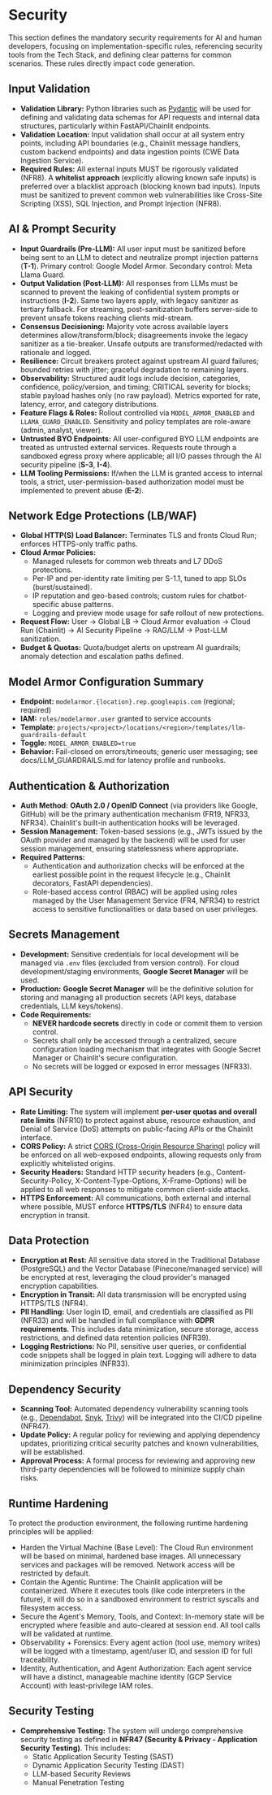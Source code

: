 # Security

This section defines the mandatory security requirements for AI and human developers, focusing on implementation-specific rules, referencing security tools from the Tech Stack, and defining clear patterns for common scenarios. These rules directly impact code generation.

## Input Validation

  * **Validation Library:** Python libraries such as [Pydantic](https://pydantic-docs.helpmanual.io/) will be used for defining and validating data schemas for API requests and internal data structures, particularly within FastAPI/Chainlit endpoints.
  * **Validation Location:** Input validation shall occur at all system entry points, including API boundaries (e.g., Chainlit message handlers, custom backend endpoints) and data ingestion points (CWE Data Ingestion Service).
  * **Required Rules:** All external inputs MUST be rigorously validated (NFR8). A **whitelist approach** (explicitly allowing known safe inputs) is preferred over a blacklist approach (blocking known bad inputs). Inputs must be sanitized to prevent common web vulnerabilities like Cross-Site Scripting (XSS), SQL Injection, and Prompt Injection (NFR8).

## AI & Prompt Security

* **Input Guardrails (Pre-LLM):** All user input must be sanitized before being sent to an LLM to detect and neutralize prompt injection patterns (**T-1**). Primary control: Google Model Armor. Secondary control: Meta Llama Guard.  
* **Output Validation (Post-LLM):** All responses from LLMs must be scanned to prevent the leaking of confidential system prompts or instructions (**I-2**). Same two layers apply, with legacy sanitizer as tertiary fallback. For streaming, post-sanitization buffers server-side to prevent unsafe tokens reaching clients mid-stream.  
* **Consensus Decisioning:** Majority vote across available layers determines allow/transform/block; disagreements invoke the legacy sanitizer as a tie-breaker. Unsafe outputs are transformed/redacted with rationale and logged.  
* **Resilience:** Circuit breakers protect against upstream AI guard failures; bounded retries with jitter; graceful degradation to remaining layers.  
* **Observability:** Structured audit logs include decision, categories, confidence, policy/version, and timing; CRITICAL severity for blocks; stable payload hashes only (no raw payload). Metrics exported for rate, latency, error, and category distributions.  
* **Feature Flags & Roles:** Rollout controlled via `MODEL_ARMOR_ENABLED` and `LLAMA_GUARD_ENABLED`. Sensitivity and policy templates are role-aware (admin, analyst, viewer).  
* **Untrusted BYO Endpoints:** All user-configured BYO LLM endpoints are treated as untrusted external services. Requests route through a sandboxed egress proxy where applicable; all I/O passes through the AI security pipeline (**S-3**, **I-4**).  
* **LLM Tooling Permissions:** If/when the LLM is granted access to internal tools, a strict, user-permission-based authorization model must be implemented to prevent abuse (**E-2**).

## Network Edge Protections (LB/WAF)

* **Global HTTP(S) Load Balancer:** Terminates TLS and fronts Cloud Run; enforces HTTPS-only traffic paths.  
* **Cloud Armor Policies:**
  * Managed rulesets for common web threats and L7 DDoS protections.
  * Per-IP and per-identity rate limiting per S-1.1, tuned to app SLOs (burst/sustained).  
  * IP reputation and geo-based controls; custom rules for chatbot-specific abuse patterns.  
  * Logging and preview mode usage for safe rollout of new protections.  
* **Request Flow:** User → Global LB → Cloud Armor evaluation → Cloud Run (Chainlit) → AI Security Pipeline → RAG/LLM → Post-LLM sanitization.  
* **Budget & Quotas:** Quota/budget alerts on upstream AI guardrails; anomaly detection and escalation paths defined.

## Model Armor Configuration Summary

* **Endpoint:** `modelarmor.{location}.rep.googleapis.com` (regional; required)
* **IAM:** `roles/modelarmor.user` granted to service accounts
* **Template:** `projects/<project>/locations/<region>/templates/llm-guardrails-default`
* **Toggle:** `MODEL_ARMOR_ENABLED=true`
* **Behavior:** Fail-closed on errors/timeouts; generic user messaging; see docs/LLM_GUARDRAILS.md for latency profile and runbooks.
  
## Authentication & Authorization

  * **Auth Method:** **OAuth 2.0 / OpenID Connect** (via providers like Google, GitHub) will be the primary authentication mechanism (FR19, NFR33, NFR34). Chainlit's built-in authentication hooks will be leveraged.
  * **Session Management:** Token-based sessions (e.g., JWTs issued by the OAuth provider and managed by the backend) will be used for user session management, ensuring statelessness where appropriate.
  * **Required Patterns:**
      * Authentication and authorization checks will be enforced at the earliest possible point in the request lifecycle (e.g., Chainlit decorators, FastAPI dependencies).
      * Role-based access control (RBAC) will be applied using roles managed by the User Management Service (FR4, NFR34) to restrict access to sensitive functionalities or data based on user privileges.

## Secrets Management

  * **Development:** Sensitive credentials for local development will be managed via `.env` files (excluded from version control). For cloud development/staging environments, **Google Secret Manager** will be used.
  * **Production:** **Google Secret Manager** will be the definitive solution for storing and managing all production secrets (API keys, database credentials, LLM keys/tokens).
  * **Code Requirements:**
      * **NEVER hardcode secrets** directly in code or commit them to version control.
      * Secrets shall only be accessed through a centralized, secure configuration loading mechanism that integrates with Google Secret Manager or Chainlit's secure configuration.
      * No secrets will be logged or exposed in error messages (NFR33).

## API Security

  * **Rate Limiting:** The system will implement **per-user quotas and overall rate limits** (NFR10) to protect against abuse, resource exhaustion, and Denial of Service (DoS) attempts on public-facing APIs or the Chainlit interface.
  * **CORS Policy:** A strict [CORS (Cross-Origin Resource Sharing)](https://developer.mozilla.org/en-US/docs/Web/HTTP/CORS) policy will be enforced on all web-exposed endpoints, allowing requests only from explicitly whitelisted origins.
  * **Security Headers:** Standard HTTP security headers (e.g., Content-Security-Policy, X-Content-Type-Options, X-Frame-Options) will be applied to all web responses to mitigate common client-side attacks.
  * **HTTPS Enforcement:** All communications, both external and internal where possible, MUST enforce **HTTPS/TLS** (NFR4) to ensure data encryption in transit.

## Data Protection

  * **Encryption at Rest:** All sensitive data stored in the Traditional Database (PostgreSQL) and the Vector Database (Pinecone/managed service) will be encrypted at rest, leveraging the cloud provider's managed encryption capabilities.
  * **Encryption in Transit:** All data transmission will be encrypted using HTTPS/TLS (NFR4).
  * **PII Handling:** User login ID, email, and credentials are classified as PII (NFR33) and will be handled in full compliance with **GDPR requirements**. This includes data minimization, secure storage, access restrictions, and defined data retention policies (NFR39).
  * **Logging Restrictions:** No PII, sensitive user queries, or confidential code snippets shall be logged in plain text. Logging will adhere to data minimization principles (NFR33).

## Dependency Security

  * **Scanning Tool:** Automated dependency vulnerability scanning tools (e.g., [Dependabot](https://github.com/features/security/), [Snyk](https://snyk.io/), [Trivy](https://aquasecurity.github.io/trivy/)) will be integrated into the CI/CD pipeline (NFR47).
  * **Update Policy:** A regular policy for reviewing and applying dependency updates, prioritizing critical security patches and known vulnerabilities, will be established.
  * **Approval Process:** A formal process for reviewing and approving new third-party dependencies will be followed to minimize supply chain risks.


## Runtime Hardening

To protect the production environment, the following runtime hardening principles will be applied:

- Harden the Virtual Machine (Base Level): The Cloud Run environment will be based on minimal, hardened base images. All unnecessary services and packages will be removed. Network access will be restricted by default. 
- Contain the Agentic Runtime: The Chainlit application will be containerized. Where it executes tools (like code interpreters in the future), it will do so in a sandboxed environment to restrict syscalls and filesystem access. 
- Secure the Agent's Memory, Tools, and Context: In-memory state will be encrypted where feasible and auto-cleared at session end. All tool calls will be validated at runtime. 
- Observability + Forensics: Every agent action (tool use, memory writes) will be logged with a timestamp, agent/user ID, and session ID for full traceability. 
- Identity, Authentication, and Agent Authorization: Each agent service will have a distinct, manageable machine identity (GCP Service Account) with least-privilege IAM roles. 



## Security Testing

  * **Comprehensive Testing:** The system will undergo comprehensive security testing as defined in **NFR47 (Security & Privacy - Application Security Testing)**. This includes:
      * Static Application Security Testing (SAST)
      * Dynamic Application Security Testing (DAST)
      * LLM-based Security Reviews
      * Manual Penetration Testing
